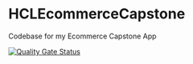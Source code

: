 # HCLEcommerceCapstone
Codebase for my Ecommerce Capstone App

[![Quality Gate Status](https://sonarcloud.io/api/project_badges/measure?project=SamirWilliams_HCLEcommerceCapstone&metric=alert_status)](https://sonarcloud.io/summary/new_code?id=SamirWilliams_HCLEcommerceCapstone)
